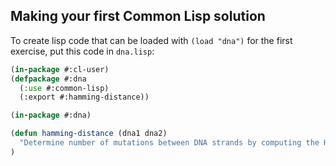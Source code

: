 ## Making your first Common Lisp solution

To create lisp code that can be loaded with `(load "dna")` for the first exercise, put this code in `dna.lisp`:

```lisp
(in-package #:cl-user)
(defpackage #:dna
  (:use #:common-lisp)
  (:export #:hamming-distance))

(in-package #:dna)

(defun hamming-distance (dna1 dna2)
  "Determine number of mutations between DNA strands by computing the Hamming Distance."
)
```
    
